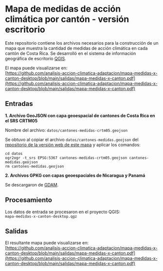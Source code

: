 # Mapa de medidas de acción climática por cantón - versión escritorio
Este repositorio contiene los archivos necesarios para la construcción de un mapa que muestra la cantidad de medidas de acción climática en cada cantón de Costa Rica. Se desarrolló en el sistema de información geográfica de escritorio [QGIS](https://www.qgis.org/).

El mapa puede visualizarse en:  
[https://github.com/analisis-accion-climatica-adaptacion/mapa-medidas-x-canton-desktop/blob/main/salidas/mapa-medidas-x-canton.pdf](https://github.com/analisis-accion-climatica-adaptacion/mapa-medidas-x-canton-desktop/blob/main/salidas/mapa-medidas-x-canton.pdf)

## Entradas
**1. Archivo GeoJSON con capa geoespacial de cantones de Costa Rica en el SRS CRTM05**  

Nombre del archivo: ```datos/cantones-medidas-crtm05.geojson```  

Se obtuvo al copiar el archivo ```datos/cantones-medidas.geojson``` del [repositorio de la versión web de este mapa](https://github.com/analisis-accion-climatica-adaptacion/mapa-medidas-x-canton-web) y aplicar los comandos:

```
cd datos
ogr2ogr -t_srs EPSG:5367 cantones-medidas-crtm05.geojson cantones-medidas.geojson
rm cantones-medidas.geojson
```

**2. Archivos GPKG con capas geoespaciales de Nicaragua y Panamá**  

Se descargaron de [GDAM](https://gadm.org/).

## Procesamiento
Los datos de entrada se procesaron en el proyecto QGIS:  
```mapa-medidas-x-canton-desktop.qgz```

## Salidas
El resultante mapa puede visualizarse en:  
[https://github.com/analisis-accion-climatica-adaptacion/mapa-medidas-x-canton-desktop/blob/main/salidas/mapa-medidas-x-canton.pdf](https://github.com/analisis-accion-climatica-adaptacion/mapa-medidas-x-canton-desktop/blob/main/salidas/mapa-medidas-x-canton.pdf)
